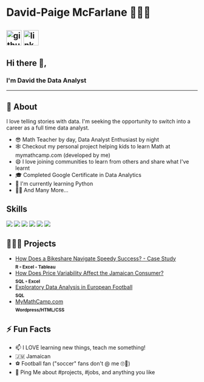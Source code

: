 # David-Paige McFarlane 👨🏾‍💻

[<img src='https://cdn.jsdelivr.net/npm/simple-icons@3.0.1/icons/github.svg' alt='github' height='40'>](https://github.com/davidpaigemcf) 
[<img src='https://cdn.jsdelivr.net/npm/simple-icons@3.0.1/icons/linkedin.svg' alt='linkedin' height='40'>](https://www.linkedin.com/in/davidpaigemcfarlane/)  
---

## Hi there 👋,

### I'm David the Data Analyst
-------
  
## 🧐 About

I love telling stories with data. I'm seeking the opportunity to switch into a career as a full time data analyst. 

- 😎 Math Teacher by day, Data Analyst Enthusiast by night 
- 🕸️ Checkout my personal project helping kids to learn Math at mymathcamp.com (developed by me)
- 😄 I love joining communities to learn from others and share what I've learnt
- 🎓 Completed Google Certificate in Data Analytics
- 🌱 I'm currently learning Python 
- 🕺🏾 And Many More...

## Skills
<img src="https://img.shields.io/badge/MySQL-005C84?style=for-the-badge&logo=mysql&logoColor=white" /> <img src="https://img.shields.io/badge/Tableau-E97627?style=for-the-badge&logo=Tableau&logoColor=white" /> <img src="https://img.shields.io/badge/R-276DC3?style=for-the-badge&logo=r&logoColor=white" /> <img src="https://img.shields.io/badge/CSS3-1572B6?style=for-the-badge&logo=css3&logoColor=white" />
<img src="https://img.shields.io/badge/HTML5-E34F26?style=for-the-badge&logo=html5&logoColor=white" /> <img src= "https://img.shields.io/badge/Wordpress-21759B?style=for-the-badge&logo=wordpress&logoColor=white" />

## 👷🏾‍♂️ Projects
- [How Does a Bikeshare Navigate Speedy Success? - Case Study](https://github.com/davidpaigemcf/bike-case-study-in-r) <br> <sub>**R ◦ Excel ◦ Tableau**</sub>
- [How Does Price Variability Affect the Jamaican Consumer?](https://github.com/davidpaigemcf/cac-survey-project) <br> <sub>**SQL ◦ Excel**</sub>
- [Exploratory Data Analysis in European Football](https://github.com/davidpaigemcf/european-soccer-database-project) <br> <sub>**SQL**</sub>
- [MyMathCamp.com](https://www.mymathcamp.com/) <br> <sub>**Wordpress/HTML/CSS**</sub>

## ⚡️ Fun Facts

- 📫 I LOVE learning new things, teach me something!
- 🇯🇲 Jamaican
- ⚽️ Football fan ("soccer" fans don't @ me 🙄🤣)
- 💬 Ping Me about #projects, #jobs, and anything you like
